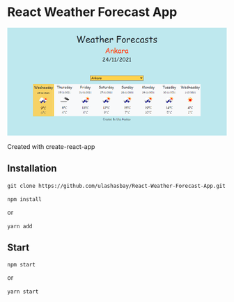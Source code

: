 # React Weather Forecast App

![WeatherForecastApp](/img/WeatherForecastApp.png)

Created with create-react-app

## Installation

``` git clone https://github.com/ulashasbay/React-Weather-Forecast-App.git ```

``` npm install ```

or

``` yarn add ```

## Start

``` npm start ```

or

``` yarn start ```

